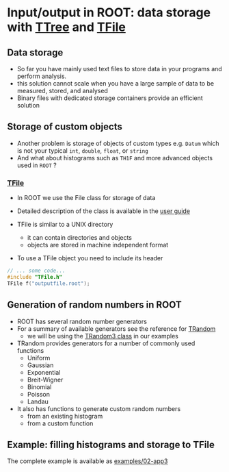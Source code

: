 # Input/output in ROOT: data storage with [TTree](https://root.cern.ch/doc/master/classTTree.html) and [TFile](https://root.cern.ch/doc/master/classTFile.html)

## Data storage
- So far you have mainly used text files to store data in your programs and perform analysis.
- this solution cannot scale when you have a large sample of data to be measured, stored, and analysed
- Binary files with dedicated storage containers provide an efficient solution

## Storage of custom objects

- Another problem is storage of objects of custom types e.g. `Datum` which is not your typical `int`, `double`, `float`, or `string`
- And what about histograms such as `TH1F` and more advanced objects used in `ROOT` ?

### [TFile](https://root.cern.ch/doc/master/classTFile.html)
- In ROOT we use the File class for storage of data
- Detailed description of the class is available in the [user guide](https://root.cern/root/htmldoc/guides/users-guide/ROOTUsersGuide.html#inputoutput)
- TFile is similar to a UNIX directory
  * it can contain directories and objects
  * objects are stored in machine independent format  

- To use a TFile object you need to include its header
``` c++
// ... some code...
#include "TFile.h"
TFile f("outputfile.root");
```

## Generation of random numbers in ROOT

- ROOT has several random number generators
- For a summary of available generators see the reference for [TRandom](https://root.cern.ch/doc/master/classTRandom.html)
  * we will be using the [TRandom3 class](https://root.cern.ch/doc/master/classTRandom.html) in our examples
- TRandom provides generators for a number of commonly used functions
  * Uniform
  * Gaussian
  * Exponential
  * Breit-Wigner
  * Binomial
  * Poisson
  * Landau
- It also has functions to generate custom random numbers
  * from an existing histogram
  * from a custom function

## Example: filling histograms and storage to TFile
The complete example is available as [examples/02-app3](examples/02-app3.cc)
